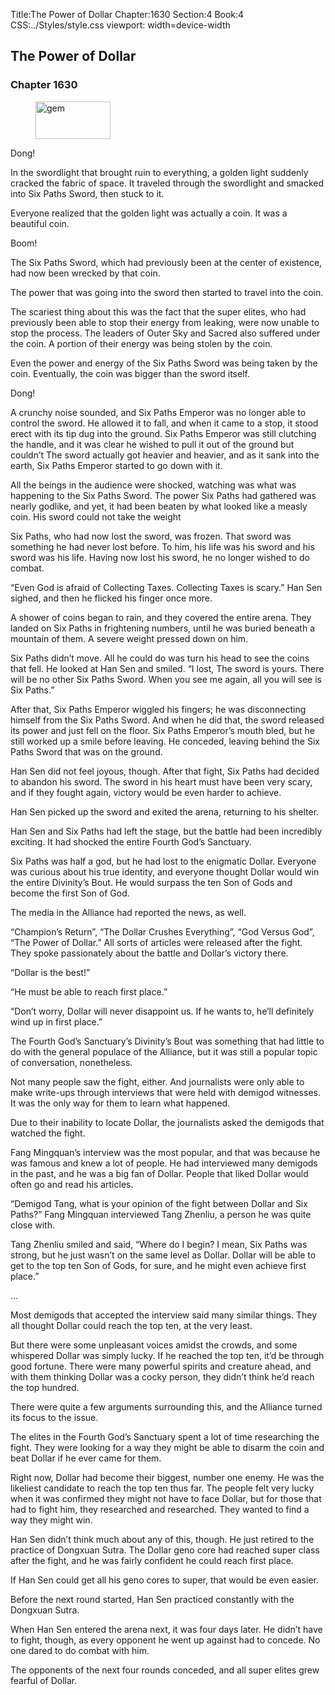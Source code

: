 Title:The Power of Dollar 
Chapter:1630 
Section:4 
Book:4 
CSS:../Styles/style.css 
viewport: width=device-width
  
## The Power of Dollar
### Chapter 1630 
<figure>
	<img src="../Images/gem.gif" alt="gem" id="gem" width="120" height="60" />
</figure>
  

  
  Dong!

In the swordlight that brought ruin to everything, a golden light suddenly cracked the fabric of space. It traveled through the swordlight and smacked into Six Paths Sword, then stuck to it.

Everyone realized that the golden light was actually a coin. It was a beautiful coin.

Boom!

The Six Paths Sword, which had previously been at the center of existence, had now been wrecked by that coin.

The power that was going into the sword then started to travel into the coin.

The scariest thing about this was the fact that the super elites, who had previously been able to stop their energy from leaking, were now unable to stop the process. The leaders of Outer Sky and Sacred also suffered under the coin. A portion of their energy was being stolen by the coin.

Even the power and energy of the Six Paths Sword was being taken by the coin. Eventually, the coin was bigger than the sword itself.

Dong!

A crunchy noise sounded, and Six Paths Emperor was no longer able to control the sword. He allowed it to fall, and when it came to a stop, it stood erect with its tip dug into the ground. Six Paths Emperor was still clutching the handle, and it was clear he wished to pull it out of the ground but couldn’t The sword actually got heavier and heavier, and as it sank into the earth, Six Paths Emperor started to go down with it.

All the beings in the audience were shocked, watching was what was happening to the Six Paths Sword. The power Six Paths had gathered was nearly godlike, and yet, it had been beaten by what looked like a measly coin. His sword could not take the weight

Six Paths, who had now lost the sword, was frozen. That sword was something he had never lost before. To him, his life was his sword and his sword was his life. Having now lost his sword, he no longer wished to do combat.

“Even God is afraid of Collecting Taxes. Collecting Taxes is scary.” Han Sen sighed, and then he flicked his finger once more.

A shower of coins began to rain, and they covered the entire arena. They landed on Six Paths in frightening numbers, until he was buried beneath a mountain of them. A severe weight pressed down on him.

Six Paths didn’t move. All he could do was turn his head to see the coins that fell. He looked at Han Sen and smiled. “I lost, The sword is yours. There will be no other Six Paths Sword. When you see me again, all you will see is Six Paths.”

After that, Six Paths Emperor wiggled his fingers; he was disconnecting himself from the Six Paths Sword. And when he did that, the sword released its power and just fell on the floor. Six Paths Emperor’s mouth bled, but he still worked up a smile before leaving. He conceded, leaving behind the Six Paths Sword that was on the ground.

Han Sen did not feel joyous, though. After that fight, Six Paths had decided to abandon his sword. The sword in his heart must have been very scary, and if they fought again, victory would be even harder to achieve.

Han Sen picked up the sword and exited the arena, returning to his shelter.

Han Sen and Six Paths had left the stage, but the battle had been incredibly exciting. It had shocked the entire Fourth God’s Sanctuary.

Six Paths was half a god, but he had lost to the enigmatic Dollar. Everyone was curious about his true identity, and everyone thought Dollar would win the entire Divinity’s Bout. He would surpass the ten Son of Gods and become the first Son of God.

The media in the Alliance had reported the news, as well.

“Champion’s Return”, “The Dollar Crushes Everything”, “God Versus God”, “The Power of Dollar.” All sorts of articles were released after the fight. They spoke passionately about the battle and Dollar’s victory there.

“Dollar is the best!”

“He must be able to reach first place.”

“Don’t worry, Dollar will never disappoint us. If he wants to, he’ll definitely wind up in first place.”

The Fourth God’s Sanctuary’s Divinity’s Bout was something that had little to do with the general populace of the Alliance, but it was still a popular topic of conversation, nonetheless.

Not many people saw the fight, either. And journalists were only able to make write-ups through interviews that were held with demigod witnesses. It was the only way for them to learn what happened.

Due to their inability to locate Dollar, the journalists asked the demigods that watched the fight.

Fang Mingquan’s interview was the most popular, and that was because he was famous and knew a lot of people. He had interviewed many demigods in the past, and he was a big fan of Dollar. People that liked Dollar would often go and read his articles.

“Demigod Tang, what is your opinion of the fight between Dollar and Six Paths?” Fang Mingquan interviewed Tang Zhenliu, a person he was quite close with.

Tang Zhenliu smiled and said, “Where do I begin? I mean, Six Paths was strong, but he just wasn’t on the same level as Dollar. Dollar will be able to get to the top ten Son of Gods, for sure, and he might even achieve first place.”

…

Most demigods that accepted the interview said many similar things. They all thought Dollar could reach the top ten, at the very least.

But there were some unpleasant voices amidst the crowds, and some whispered Dollar was simply lucky. If he reached the top ten, it’d be through good fortune. There were many powerful spirits and creature ahead, and with them thinking Dollar was a cocky person, they didn’t think he’d reach the top hundred.

There were quite a few arguments surrounding this, and the Alliance turned its focus to the issue.

The elites in the Fourth God’s Sanctuary spent a lot of time researching the fight. They were looking for a way they might be able to disarm the coin and beat Dollar if he ever came for them.

Right now, Dollar had become their biggest, number one enemy. He was the likeliest candidate to reach the top ten thus far. The people felt very lucky when it was confirmed they might not have to face Dollar, but for those that had to fight him, they researched and researched. They wanted to find a way they might win.

Han Sen didn’t think much about any of this, though. He just retired to the practice of Dongxuan Sutra. The Dollar geno core had reached super class after the fight, and he was fairly confident he could reach first place.

If Han Sen could get all his geno cores to super, that would be even easier.

Before the next round started, Han Sen practiced constantly with the Dongxuan Sutra.

When Han Sen entered the arena next, it was four days later. He didn’t have to fight, though, as every opponent he went up against had to concede. No one dared to do combat with him.

The opponents of the next four rounds conceded, and all super elites grew fearful of Dollar.
